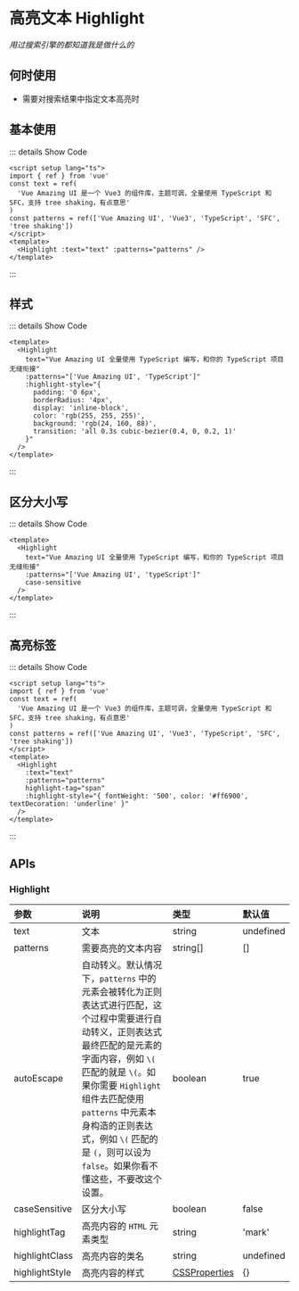 # 高亮文本 Highlight

<GlobalElement />

_用过搜索引擎的都知道我是做什么的_

## 何时使用

- 需要对搜索结果中指定文本高亮时

<script setup lang="ts">
import { ref } from 'vue'
const text = ref('Vue Amazing UI 是一个 Vue3 的组件库，主题可调，全量使用 TypeScript 和 SFC，支持 tree shaking，有点意思')
const patterns = ref(['Vue Amazing UI', 'Vue3', 'TypeScript', 'SFC', 'tree shaking'])
</script>

## 基本使用

<Highlight :text="text" :patterns="patterns" />

::: details Show Code

```vue
<script setup lang="ts">
import { ref } from 'vue'
const text = ref(
  'Vue Amazing UI 是一个 Vue3 的组件库，主题可调，全量使用 TypeScript 和 SFC，支持 tree shaking，有点意思'
)
const patterns = ref(['Vue Amazing UI', 'Vue3', 'TypeScript', 'SFC', 'tree shaking'])
</script>
<template>
  <Highlight :text="text" :patterns="patterns" />
</template>
```

:::

## 样式

<Highlight
  text="Vue Amazing UI 全量使用 TypeScript 编写，和你的 TypeScript 项目无缝衔接"
  :patterns="['Vue Amazing UI', 'TypeScript']"
  :highlight-style="{
    padding: '0 6px',
    borderRadius: '4px',
    display: 'inline-block',
    color: '#fff',
    background: '#1677ff',
    transition: 'all 0.3s cubic-bezier(0.4, 0, 0.2, 1)'
  }"
/>

::: details Show Code

```vue
<template>
  <Highlight
    text="Vue Amazing UI 全量使用 TypeScript 编写，和你的 TypeScript 项目无缝衔接"
    :patterns="['Vue Amazing UI', 'TypeScript']"
    :highlight-style="{
      padding: '0 6px',
      borderRadius: '4px',
      display: 'inline-block',
      color: 'rgb(255, 255, 255)',
      background: 'rgb(24, 160, 88)',
      transition: 'all 0.3s cubic-bezier(0.4, 0, 0.2, 1)'
    }"
  />
</template>
```

:::

## 区分大小写

<Highlight
  text="Vue Amazing UI 全量使用 TypeScript 编写，和你的 TypeScript 项目无缝衔接"
  :patterns="['Vue Amazing UI', 'typeScript']"
  case-sensitive
/>

::: details Show Code

```vue
<template>
  <Highlight
    text="Vue Amazing UI 全量使用 TypeScript 编写，和你的 TypeScript 项目无缝衔接"
    :patterns="['Vue Amazing UI', 'typeScript']"
    case-sensitive
  />
</template>
```

:::

## 高亮标签

<Highlight
  :text="text"
  :patterns="patterns"
  highlight-tag="span"
  :highlight-style="{ fontWeight: '500', color: '#ff6900', textDecoration: 'underline' }"
/>

::: details Show Code

```vue
<script setup lang="ts">
import { ref } from 'vue'
const text = ref(
  'Vue Amazing UI 是一个 Vue3 的组件库，主题可调，全量使用 TypeScript 和 SFC，支持 tree shaking，有点意思'
)
const patterns = ref(['Vue Amazing UI', 'Vue3', 'TypeScript', 'SFC', 'tree shaking'])
</script>
<template>
  <Highlight
    :text="text"
    :patterns="patterns"
    highlight-tag="span"
    :highlight-style="{ fontWeight: '500', color: '#ff6900', textDecoration: 'underline' }"
  />
</template>
```

:::

## APIs

### Highlight

| 参数 | 说明 | 类型 | 默认值 |
| :-- | :-- | :-- | :-- |
| text | 文本 | string | undefined |
| patterns | 需要高亮的文本内容 | string[] | [] |
| autoEscape | 自动转义。默认情况下，`patterns` 中的元素会被转化为正则表达式进行匹配，这个过程中需要进行自动转义，正则表达式最终匹配的是元素的字面内容，例如 `\(` 匹配的就是 `\(`。如果你需要 `Highlight` 组件去匹配使用 `patterns` 中元素本身构造的正则表达式，例如 `\(` 匹配的是 `(`，则可以设为 `false`。如果你看不懂这些，不要改这个设置。 | boolean | true |
| caseSensitive | 区分大小写 | boolean | false |
| highlightTag | 高亮内容的 `HTML` 元素类型 | string | 'mark' |
| highlightClass | 高亮内容的类名 | string | undefined |
| highlightStyle | 高亮内容的样式 | [CSSProperties](https://cn.vuejs.org/api/utility-types.html#cssproperties) | {} |
